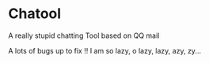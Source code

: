# Chatool
A really stupid chatting Tool based on QQ mail

A lots of bugs up to fix !! 
I am so lazy, o lazy, lazy, azy, zy...
